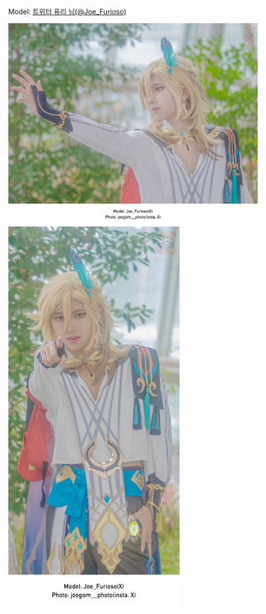 ﻿---
dddd: 2024.02.18 일페
nickname: 퓨리
sns_type: x
sns_id: Joe_Furioso
---

<a name="Joe_Furioso"></a>
Model: <a href="https://x.com/Joe_Furioso" target="_blank">트위터 퓨리 님(@Joe_Furioso)</a>

![주고님카베개인샷1.jpg](/assets/img/2024/02-18/주고님카베개인샷1.jpg)
![주곰님카베개인샷2.jpg](/assets/img/2024/02-18/주곰님카베개인샷2.jpg)
